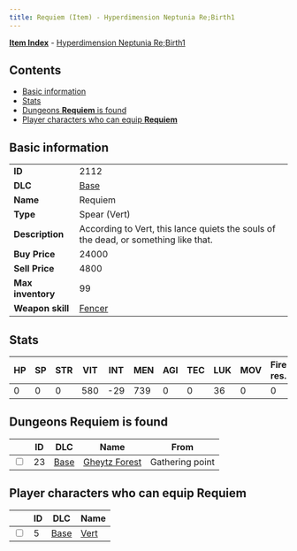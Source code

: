 ```yaml
---
title: Requiem (Item) - Hyperdimension Neptunia Re;Birth1
---
```


[**Item Index**](/neptunia/rb1/item/index.html) - [Hyperdimension Neptunia Re;Birth1](/neptunia/rb1)

## Contents

- [Basic information](#basic-information)
- [Stats](#stats)
- [Dungeons **Requiem** is found](#dungeons-requiem-is-found)
- [Player characters who can equip **Requiem**](#player-characters-who-can-equip-requiem)

## Basic information

|   |   |
| -- | -- |
| **ID** | 2112 |
| **DLC** | [Base](/neptunia/rb1/dlc/1-base.html) |
| **Name** | Requiem |
| **Type** | Spear (Vert) |
| **Description** | According to Vert, this lance quiets the souls of the dead, or something like that. |
| **Buy Price** | 24000 |
| **Sell Price** | 4800 |
| **Max inventory** | 99 |
| **Weapon skill** | [Fencer](/neptunia/rb1/skill/1-802-fencer.html) |


## Stats

| HP | SP | STR | VIT | INT | MEN | AGI | TEC | LUK | MOV | Fire res. | Ice res. | Wind res. | Lightning res. |
| -- | -- | --- | --- | --- | --- | --- | --- | --- | --- | --------- | -------- | --------- | -------------- |
| 0 | 0 | 0 | 580 | -29 | 739 | 0 | 0 | 36 | 0 | 0 | 0 | 0 | 0 |


## Dungeons **Requiem** is found

|    | ID | DLC | Name | From |
| -- | -- | --- | ---- | ---- |
| <input type="checkbox" id="rb1-dungeon-1-23" class="trackbox" /> | 23 | [Base](/neptunia/rb1/dlc/1-base.html) | [Gheytz Forest](/neptunia/rb1/dungeon/1-23-gheytz-forest.html) | Gathering point |


## Player characters who can equip **Requiem**

|    | ID | DLC | Name |
| -- | -- | --- | ---- |
| <input type="checkbox" id="rb1-player-1-5" class="trackbox" /> | 5 | [Base](/neptunia/rb1/dlc/1-base.html) | [Vert](/neptunia/rb1/player/1-5-vert.html) |
